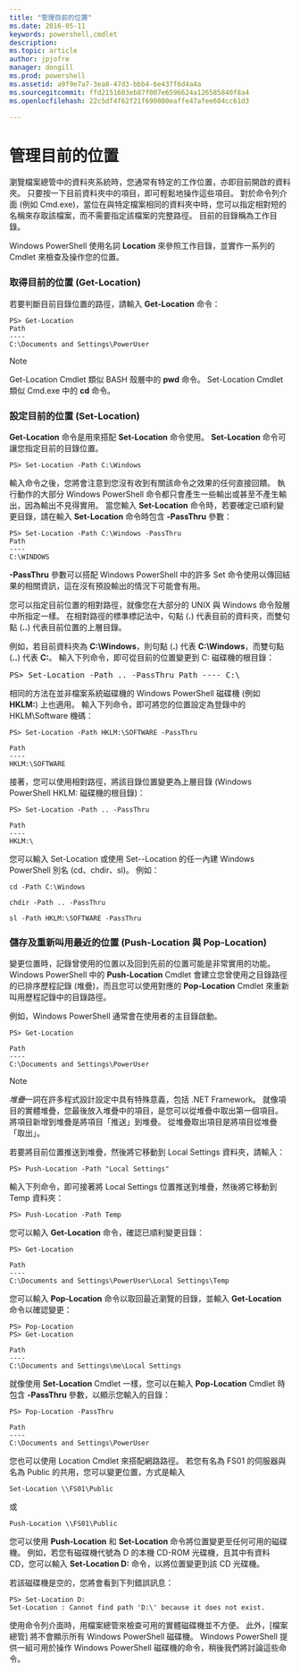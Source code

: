 ```yaml
---
title: "管理目前的位置"
ms.date: 2016-05-11
keywords: powershell,cmdlet
description: 
ms.topic: article
author: jpjofre
manager: dongill
ms.prod: powershell
ms.assetid: a9f9e7a7-3ea8-47d3-bbb4-6e437f6d4a4a
ms.sourcegitcommit: ffd2151603eb87f007e6596624a126585840f8a4
ms.openlocfilehash: 22c5df4f62f21f690800eaffe47afee604cc61d3

---
```


# 管理目前的位置
瀏覽檔案總管中的資料夾系統時，您通常有特定的工作位置，亦即目前開啟的資料夾。 只要按一下目前資料夾中的項目，即可輕鬆地操作這些項目。 對於命令列介面 (例如 Cmd.exe)，當位在與特定檔案相同的資料夾中時，您可以指定相對短的名稱來存取該檔案，而不需要指定該檔案的完整路徑。 目前的目錄稱為工作目錄。

Windows PowerShell 使用名詞 **Location** 來參照工作目錄，並實作一系列的 Cmdlet 來檢查及操作您的位置。

### 取得目前的位置 (Get\-Location)
若要判斷目前目錄位置的路徑，請輸入 **Get\-Location** 命令：

```
PS> Get-Location
Path
----
C:\Documents and Settings\PowerUser
```

> [!NOTE]
> Get\-Location Cmdlet 類似 BASH 殼層中的 **pwd** 命令。 Set\-Location Cmdlet 類似 Cmd.exe 中的 **cd** 命令。

### 設定目前的位置 (Set\-Location)
**Get\-Location** 命令是用來搭配 **Set\-Location** 命令使用。 **Set\-Location** 命令可讓您指定目前的目錄位置。

```
PS> Set-Location -Path C:\Windows
```

輸入命令之後，您將會注意到您沒有收到有關該命令之效果的任何直接回饋。 執行動作的大部分 Windows PowerShell 命令都只會產生一些輸出或甚至不產生輸出，因為輸出不見得實用。 當您輸入 **Set\-Location** 命令時，若要確定已順利變更目錄，請在輸入 **Set\-Location** 命令時包含 **\-PassThru** 參數：

```
PS> Set-Location -Path C:\Windows -PassThru
Path
----
C:\WINDOWS
```

**\-PassThru** 參數可以搭配 Windows PowerShell 中的許多 Set 命令使用以傳回結果的相關資訊，這在沒有預設輸出的情況下可能會有用。

您可以指定目前位置的相對路徑，就像您在大部分的 UNIX 與 Windows 命令殼層中所指定一樣。 在相對路徑的標準標記法中，句點 (**.**) 代表目前的資料夾，而雙句點 (**..**) 代表目前位置的上層目錄。

例如，若目前資料夾為 **C:\\Windows**，則句點 (**.**) 代表 **C:\\Windows**，而雙句點 (**..**) 代表 **C:**。 輸入下列命令，即可從目前的位置變更到 C: 磁碟機的根目錄：

<pre>PS> Set-Location -Path .. -PassThru Path ---- C:\</pre>

相同的方法在並非檔案系統磁碟機的 Windows PowerShell 磁碟機 (例如 **HKLM:**) 上也適用。 輸入下列命令，即可將您的位置設定為登錄中的 HKLM\\Software 機碼：

```
PS> Set-Location -Path HKLM:\SOFTWARE -PassThru

Path
----
HKLM:\SOFTWARE
```

接著，您可以使用相對路徑，將該目錄位置變更為上層目錄 (Windows PowerShell HKLM: 磁碟機的根目錄)：

```
PS> Set-Location -Path .. -PassThru

Path
----
HKLM:\
```

您可以輸入 Set\-Location 或使用 Set\--Location 的任一內建 Windows PowerShell 別名 (cd、chdir、sl)。 例如：

```
cd -Path C:\Windows
```

```
chdir -Path .. -PassThru
```

```
sl -Path HKLM:\SOFTWARE -PassThru
```

### 儲存及重新叫用最近的位置 (Push\-Location 與 Pop\-Location)
變更位置時，記錄曾使用的位置以及回到先前的位置可能是非常實用的功能。 Windows PowerShell 中的 **Push\-Location** Cmdlet 會建立您曾使用之目錄路徑的已排序歷程記錄 (堆疊)，而且您可以使用對應的 **Pop\-Location** Cmdlet 來重新叫用歷程記錄中的目錄路徑。

例如，Windows PowerShell 通常會在使用者的主目錄啟動。

```
PS> Get-Location

Path
----
C:\Documents and Settings\PowerUser
```

> [!NOTE]
> *堆疊*一詞在許多程式設計設定中具有特殊意義，包括 .NET Framework。 就像項目的實體堆疊，您最後放入堆疊中的項目，是您可以從堆疊中取出第一個項目。 將項目新增到堆疊是將項目「推送」到堆疊。 從堆疊取出項目是將項目從堆疊「取出」。

若要將目前位置推送到堆疊，然後將它移動到 Local Settings 資料夾，請輸入：

```
PS> Push-Location -Path "Local Settings"
```

輸入下列命令，即可接著將 Local Settings 位置推送到堆疊，然後將它移動到 Temp 資料夾：

```
PS> Push-Location -Path Temp
```

您可以輸入 **Get\-Location** 命令，確認已順利變更目錄：

```
PS> Get-Location

Path
----
C:\Documents and Settings\PowerUser\Local Settings\Temp
```

您可以輸入 **Pop\-Location** 命令以取回最近瀏覽的目錄，並輸入 **Get\-Location** 命令以確認變更：

```
PS> Pop-Location
PS> Get-Location

Path
----
C:\Documents and Settings\me\Local Settings
```

就像使用 **Set\-Location** Cmdlet 一樣，您可以在輸入 **Pop\-Location** Cmdlet 時包含 **\-PassThru** 參數，以顯示您輸入的目錄：

```
PS> Pop-Location -PassThru

Path
----
C:\Documents and Settings\PowerUser
```

您也可以使用 Location Cmdlet 來搭配網路路徑。 若您有名為 FS01 的伺服器與名為 Public 的共用，您可以變更位置，方式是輸入

```
Set-Location \\FS01\Public
```

或

```
Push-Location \\FS01\Public
```

您可以使用 **Push\-Location** 和 **Set\-Location** 命令將位置變更至任何可用的磁碟機。 例如，若您有磁碟機代號為 D 的本機 CD\-ROM 光碟機，且其中有資料 CD，您可以輸入 **Set\-Location D:** 命令，以將位置變更到該 CD 光碟機。

若該磁碟機是空的，您將會看到下列錯誤訊息：

```
PS> Set-Location D:
Set-Location : Cannot find path 'D:\' because it does not exist.
```

使用命令列介面時，用檔案總管來檢查可用的實體磁碟機並不方便。 此外，[檔案總管] 將不會顯示所有 Windows PowerShell 磁碟機。 Windows PowerShell 提供一組可用於操作 Windows PowerShell 磁碟機的命令，稍後我們將討論這些命令。




<!--HONumber=Jun16_HO4-->


